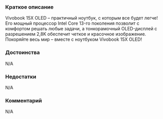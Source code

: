 ### **Краткое описание**
Vivobook 15X OLED – практичный ноутбук, с которым все будет легче! Его мощный процессор Intel Core 13-го поколения позволит с комфортом решать любые задачи, а тонкорамочный OLED-дисплей с разрешением 2,8K обеспечит четкое и красочное изображение. Покоряйте весь мир – вместе с ноутбуком Vivobook 15X OLED!

### **Достоинства**
N/A

### **Недостатки**
N/A

### **Комментарий**
N/A
